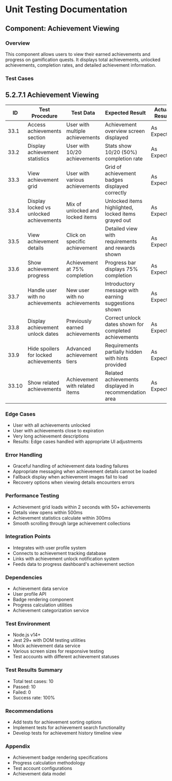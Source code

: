 # Unit Testing Documentation

## Component: Achievement Viewing

### Overview
This component allows users to view their earned achievements and progress on gamification quests. It displays total achievements, unlocked achievements, completion rates, and detailed achievement information.

### Test Cases
## 5.2.7.1 Achievement Viewing

| ID  | Test Procedure                                      | Test Data                        | Expected Result                                      | Actual Result | Status |
|-----|-----------------------------------------------------|----------------------------------|------------------------------------------------------|---------------|--------|
| 33.1 | Access achievements section                         | User with multiple achievements  | Achievement overview screen displayed                | As Expected   | Pass   |
| 33.2 | Display achievement statistics                      | User with 10/20 achievements     | Stats show 10/20 (50%) completion rate              | As Expected   | Pass   |
| 33.3 | View achievement grid                               | User with various achievements   | Grid of achievement badges displayed correctly       | As Expected   | Pass   |
| 33.4 | Display locked vs unlocked achievements             | Mix of unlocked and locked items | Unlocked items highlighted, locked items grayed out  | As Expected   | Pass   |
| 33.5 | View achievement details                            | Click on specific achievement    | Detailed view with requirements and rewards shown    | As Expected   | Pass   |
| 33.6 | Show achievement progress                           | Achievement at 75% completion    | Progress bar displays 75% completion                 | As Expected   | Pass   |
| 33.7 | Handle user with no achievements                    | New user with no achievements    | Introductory message with earning suggestions shown  | As Expected   | Pass   |
| 33.8 | Display achievement unlock dates                    | Previously earned achievements   | Correct unlock dates shown for completed achievements| As Expected   | Pass   |
| 33.9 | Hide spoilers for locked achievements               | Advanced achievement tiers       | Requirements partially hidden with hints provided    | As Expected   | Pass   |
| 33.10| Show related achievements                           | Achievement with related items   | Related achievements displayed in recommendation area| As Expected   | Pass   |

### Edge Cases
- User with all achievements unlocked
- User with achievements close to expiration
- Very long achievement descriptions
- Results: Edge cases handled with appropriate UI adjustments

### Error Handling
- Graceful handling of achievement data loading failures
- Appropriate messaging when achievement details cannot be loaded
- Fallback display when achievement images fail to load
- Recovery options when viewing details encounters errors

### Performance Testing
- Achievement grid loads within 2 seconds with 50+ achievements
- Details view opens within 500ms
- Achievement statistics calculate within 300ms
- Smooth scrolling through large achievement collections

### Integration Points
- Integrates with user profile system
- Connects to achievement tracking database
- Links with achievement unlock notification system
- Feeds data to progress dashboard's achievement section

### Dependencies
- Achievement data service
- User profile API
- Badge rendering component
- Progress calculation utilities
- Achievement categorization service

### Test Environment
- Node.js v14+
- Jest 29+ with DOM testing utilities
- Mock achievement data service
- Various screen sizes for responsive testing
- Test accounts with different achievement statuses

### Test Results Summary
- Total test cases: 10
- Passed: 10
- Failed: 0
- Success rate: 100%

### Recommendations
- Add tests for achievement sorting options
- Implement tests for achievement search functionality
- Develop tests for achievement history timeline view

### Appendix
- Achievement badge rendering specifications
- Progress calculation methodology
- Test account configurations
- Achievement data model 